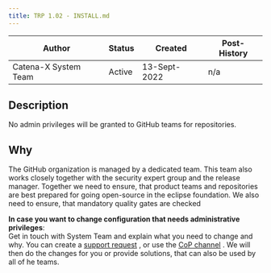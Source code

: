 ```yaml
---
title: TRP 1.02 - INSTALL.md
---
```


| Author                | Status   | Created              | Post-History |
|-----------------------|----------|----------------------|--------------|
| Catena-X System Team  | Active   | 13-Sept-2022         | n/a          |

## Description

No admin privileges will be granted to GitHub teams for repositories.

## Why

The GitHub organization is managed by a dedicated team. This team also works closely together with the
security expert group and the release manager. Together we need to ensure, that product teams and repositories are best
prepared for going open-source in the eclipse foundation. We also need to ensure, that mandatory quality gates are
checked

__In case you want to change configuration that needs administrative privileges__:  
Get in touch with System Team and explain what you need to change and why. You can create
a [support request](https://jira.catena-x.net/secure/CreateIssueDetails!init.jspa?pid=10212&issuetype=10401&components=10401&priority=3&summary=blank%20template%20for%20any%20requirement&description=%0AGitHub%20user%3A%20_your_user_%0Ablank_template&labels=requirement-dependent)
, or use
the [CoP channel](https://teams.microsoft.com/l/channel/19%3a9a3c4a05a3514d07b973c13e7b468709%40thread.tacv2/CX%2520-%2520CoP%2520DevSecOps?groupId=17b1a2dc-67fb-4a49-a2ed-dd1344321439&tenantId=1ad22c6d-2f08-4f05-a0ba-e17f6ce88380)
. We will then do the changes for you or provide solutions, that can also be used by all of he teams.
